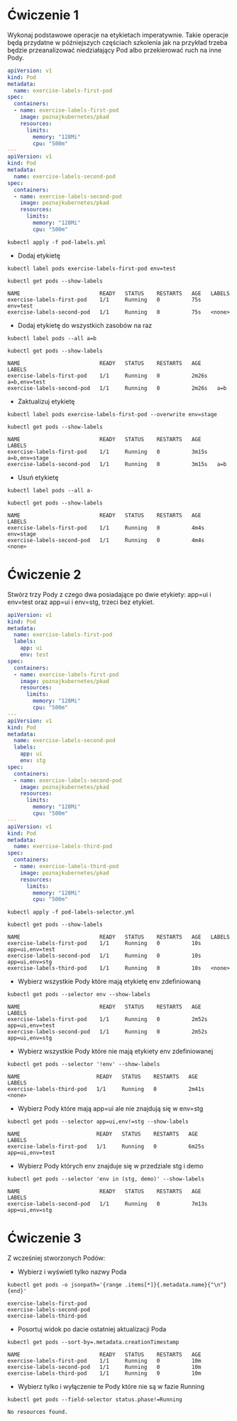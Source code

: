 # Ćwiczenie 1

Wykonaj podstawowe operacje na etykietach imperatywnie. Takie operacje będą przydatne w późniejszych częściach szkolenia jak na przykład trzeba będzie przeanalizować niedziałający Pod albo przekierować ruch na inne Pody.

```yaml
apiVersion: v1
kind: Pod
metadata:
  name: exercise-labels-first-pod
spec:
  containers:
  - name: exercise-labels-first-pod
    image: poznajkubernetes/pkad
    resources:
      limits:
        memory: "128Mi"
        cpu: "500m"
---
apiVersion: v1
kind: Pod
metadata:
  name: exercise-labels-second-pod
spec:
  containers:
  - name: exercise-labels-second-pod
    image: poznajkubernetes/pkad
    resources:
      limits:
        memory: "128Mi"
        cpu: "500m"
```

```
kubectl apply -f pod-labels.yml
```

- Dodaj etykietę

```
kubectl label pods exercise-labels-first-pod env=test
```

```
kubectl get pods --show-labels
```

```
NAME                         READY   STATUS    RESTARTS   AGE   LABELS
exercise-labels-first-pod    1/1     Running   0          75s   env=test
exercise-labels-second-pod   1/1     Running   0          75s   <none>
```

- Dodaj etykietę do wszystkich zasobów na raz

```
kubectl label pods --all a=b
```

```
kubectl get pods --show-labels
```

```
NAME                         READY   STATUS    RESTARTS   AGE     LABELS
exercise-labels-first-pod    1/1     Running   0          2m26s   a=b,env=test
exercise-labels-second-pod   1/1     Running   0          2m26s   a=b
```

- Zaktualizuj etykietę

```
kubectl label pods exercise-labels-first-pod --overwrite env=stage
```

```
kubectl get pods --show-labels
```

```
NAME                         READY   STATUS    RESTARTS   AGE     LABELS
exercise-labels-first-pod    1/1     Running   0          3m15s   a=b,env=stage
exercise-labels-second-pod   1/1     Running   0          3m15s   a=b
```

- Usuń etykietę

```
kubectl label pods --all a-
```

```
kubectl get pods --show-labels
```

```
NAME                         READY   STATUS    RESTARTS   AGE    LABELS
exercise-labels-first-pod    1/1     Running   0          4m4s   env=stage
exercise-labels-second-pod   1/1     Running   0          4m4s   <none>
```

# Ćwiczenie 2

Stwórz trzy Pody z czego dwa posiadające po dwie etykiety: app=ui i env=test oraz app=ui i env=stg, trzeci bez etykiet.

```yaml
apiVersion: v1
kind: Pod
metadata:
  name: exercise-labels-first-pod
  labels:
    app: ui
    env: test
spec:
  containers:
  - name: exercise-labels-first-pod
    image: poznajkubernetes/pkad
    resources:
      limits:
        memory: "128Mi"
        cpu: "500m"
---
apiVersion: v1
kind: Pod
metadata:
  name: exercise-labels-second-pod
  labels:
    app: ui
    env: stg
spec:
  containers:
  - name: exercise-labels-second-pod
    image: poznajkubernetes/pkad
    resources:
      limits:
        memory: "128Mi"
        cpu: "500m"
---
apiVersion: v1
kind: Pod
metadata:
  name: exercise-labels-third-pod
spec:
  containers:
  - name: exercise-labels-third-pod
    image: poznajkubernetes/pkad
    resources:
      limits:
        memory: "128Mi"
        cpu: "500m"
```

```
kubectl apply -f pod-labels-selector.yml
```

```
kubectl get pods --show-labels
```

```
NAME                         READY   STATUS    RESTARTS   AGE   LABELS
exercise-labels-first-pod    1/1     Running   0          10s   app=ui,env=test
exercise-labels-second-pod   1/1     Running   0          10s   app=ui,env=stg
exercise-labels-third-pod    1/1     Running   0          10s   <none>
```

- Wybierz wszystkie Pody które mają etykietę env zdefiniowaną

```
kubectl get pods --selector env --show-labels
```

```
NAME                         READY   STATUS    RESTARTS   AGE     LABELS
exercise-labels-first-pod    1/1     Running   0          2m52s   app=ui,env=test
exercise-labels-second-pod   1/1     Running   0          2m52s   app=ui,env=stg
```

- Wybierz wszystkie Pody które nie mają etykiety env zdefiniowanej

```
kubectl get pods --selector '!env' --show-labels
```

```
NAME                        READY   STATUS    RESTARTS   AGE     LABELS
exercise-labels-third-pod   1/1     Running   0          2m41s   <none>
```

- Wybierz Pody które mają app=ui ale nie znajdują się w env=stg

```
kubectl get pods --selector app=ui,env!=stg --show-labels
```

```
NAME                        READY   STATUS    RESTARTS   AGE     LABELS
exercise-labels-first-pod   1/1     Running   0          6m25s   app=ui,env=test
```

- Wybierz Pody których env znajduje się w przedziale stg i demo

```
kubectl get pods --selector 'env in (stg, demo)' --show-labels
```

```
NAME                         READY   STATUS    RESTARTS   AGE     LABELS
exercise-labels-second-pod   1/1     Running   0          7m13s   app=ui,env=stg
```

# Ćwiczenie 3

Z wcześniej stworzonych Podów:

- Wybierz i wyświetl tylko nazwy Poda

```
kubectl get pods -o jsonpath='{range .items[*]}{.metadata.name}{"\n"}{end}'
```

```
exercise-labels-first-pod
exercise-labels-second-pod
exercise-labels-third-pod
```

- Posortuj widok po dacie ostatniej aktualizacji Poda

```
kubectl get pods --sort-by=.metadata.creationTimestamp
```

```
NAME                         READY   STATUS    RESTARTS   AGE
exercise-labels-first-pod    1/1     Running   0          10m
exercise-labels-second-pod   1/1     Running   0          10m
exercise-labels-third-pod    1/1     Running   0          10m
```

- Wybierz tylko i wyłączenie te Pody które nie są w fazie Running

```
kubectl get pods --field-selector status.phase!=Running
```

```
No resources found.
```